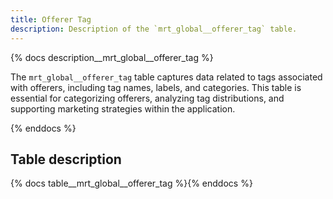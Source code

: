 ```yaml
---
title: Offerer Tag
description: Description of the `mrt_global__offerer_tag` table.
---
```


{% docs description__mrt_global__offerer_tag %}

The `mrt_global__offerer_tag` table captures data related to tags associated with offerers, including tag names, labels, and categories. This table is essential for categorizing offerers, analyzing tag distributions, and supporting marketing strategies within the application.

{% enddocs %}

## Table description

{% docs table__mrt_global__offerer_tag %}{% enddocs %}
